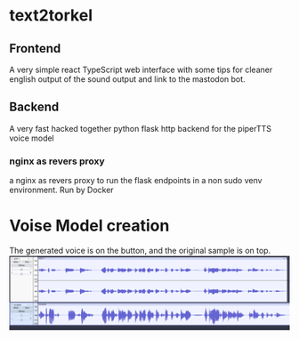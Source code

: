 # text2torkel

## Frontend
 A very simple react TypeScript web interface 
 with some tips for cleaner english output of the sound output
 and link to the mastodon bot.

## Backend
 A very fast hacked together python flask http backend for the piperTTS voice model

### nginx as revers proxy
 a nginx as revers proxy to run the flask endpoints in a non sudo venv environment. Run by Docker


# Voise Model creation


The generated voice is on the button, and the original sample is on top.
![Comparison in audiocity](./mostlythesame.png)
